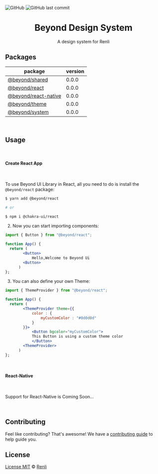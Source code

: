![GitHub](https://img.shields.io/github/license/renli-tech/Beyond?style=flat-square)
![GitHub last commit](https://img.shields.io/github/last-commit/renli-tech/Beyond?style=flat-square)

<h1 align="center">Beyond Design System</h1>
<p align="center">
A design system for Renli</p>


## Packages

| package  | version     
|-------------- |  -------------- |
| [@beyond/shared](https://github.com/renli-tech/Beyond/tree/master/packages/shared)    | 0.0.0    
| [@beyond/react](https://github.com/renli-tech/Beyond/tree/master/packages/react)    | 0.0.0    
| [@beyond/react-native](https://github.com/renli-tech/Beyond/tree/master/packages/react-native)    | 0.0.0    
| [@beyond/theme](https://github.com/renli-tech/Beyond/tree/master/packages/theme)    | 0.0.0    
| [@beyond/system](https://github.com/renli-tech/Beyond/tree/master/packages/system)    | 0.0.0    

<br/>

## Usage

<br/>

#### Create React App

<br/>

To use Beyond UI Library in React, all you need to do is install the
`@beyond/react` package:

```sh
$ yarn add @beyond/react

# or

$ npm i @chakra-ui/react
```

2. Now you can start importing components:

```jsx
import { Button } from "@beyond/react";

function App() {
  return (
        <Button>
            Hello,Welcome to Beyond Ui
        <Button>
      )
};

```

3. You can also define your own Theme:

```jsx
import { ThemeProvider } from "@beyond/react";

function App() {
  return (
        <ThemeProvider theme={{
            color : {
                myCustomColor : "#0d0d0d"
            }
        }}>
            <Button bgcolor="myCustomColor">
            This Button is using a custom theme color
            </Button>
        <ThemeProvider>
      )
};
```

<br/>

#### React-Native

<br/>

Support for React-Native is Coming Soon...


<br/>

## Contributing

Feel like contributing? That's awesome! We have a
[contributing guide](./CONTRIBUTING.md) to help guide you.

## License

[License MIT](https://github.com/renli-tech/Beyond/blob/master/LICENSE) © [Renli](https://github.com/renli-tech)
